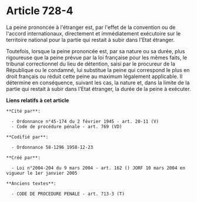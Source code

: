# Article 728-4

La peine prononcée à l'étranger est, par l'effet de la convention ou de l'accord internationaux, directement et immédiatement
exécutoire sur le territoire national pour la partie qui restait à subir dans l'Etat étranger.

Toutefois, lorsque la peine prononcée est, par sa nature ou sa durée, plus rigoureuse que la peine prévue par la loi
française pour les mêmes faits, le tribunal correctionnel du lieu de détention, saisi par le procureur de la République ou le
condamné, lui substitue la peine qui correspond le plus en droit français ou réduit cette peine au maximum légalement
applicable. Il détermine en conséquence, suivant les cas, la nature et, dans la limite de la partie qui restait à subir dans
l'Etat étranger, la durée de la peine à exécuter.

**Liens relatifs à cet article**

	**Cité par**:

	  - Ordonnance n°45-174 du 2 février 1945 - art. 20-11 (V)
	  - Code de procédure pénale - art. 769 (VD)

	**Codifié par**:

	  - Ordonnance 58-1296 1958-12-23

	**Créé par**:

	  - Loi n°2004-204 du 9 mars 2004 - art. 162 () JORF 10 mars 2004 en vigueur le 1er janvier 2005

	**Anciens textes**:

	  - CODE DE PROCEDURE PENALE - art. 713-3 (T)
